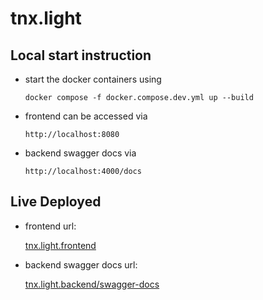 # tnx.light

## Local start instruction

- start the docker containers using

  `docker compose -f docker.compose.dev.yml up --build `

- frontend can be accessed via

  `http://localhost:8080`

- backend swagger docs via

  `http://localhost:4000/docs`

## Live Deployed

- frontend url:

  [tnx.light.frontend](https://tnx-light-vikizaxs-projects.vercel.app/)

- backend swagger docs url:

  [tnx.light.backend/swagger-docs](https://joint-hermine-tnx-light-0384da50.koyeb.app/docs)
